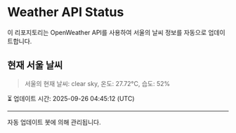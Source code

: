 
# Weather API Status

이 리포지토리는 OpenWeather API를 사용하여 서울의 날씨 정보를 자동으로 업데이트합니다.

## 현재 서울 날씨
> 서울의 현재 날씨: clear sky, 온도: 27.72°C, 습도: 52%

⏳ 업데이트 시간: 2025-09-26 04:45:12 (UTC)

---
자동 업데이트 봇에 의해 관리됩니다.
